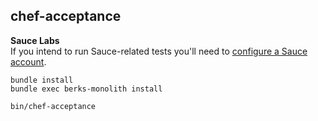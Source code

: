 chef-acceptance
---------------

**Sauce Labs**  
If you intend to run Sauce-related tests you'll need to [configure a Sauce account](https://docs.saucelabs.com/reference/primer-on-sauce-labs/#set-environment-variables-for-sauce-labs-).

```
bundle install
bundle exec berks-monolith install
```

```
bin/chef-acceptance
```
